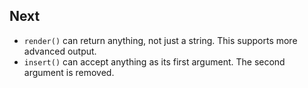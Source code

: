 ## Next

* `render()` can return anything, not just a string. This supports more advanced output.
* `insert()` can accept anything as its first argument. The second argument is removed.
